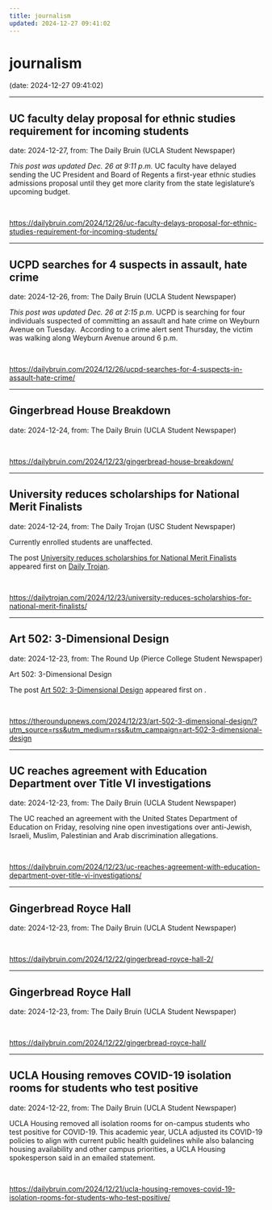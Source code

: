 ```yaml
---
title: journalism
updated: 2024-12-27 09:41:02
---
```


# journalism

(date: 2024-12-27 09:41:02)

---

## UC faculty delay proposal for ethnic studies requirement for incoming students

date: 2024-12-27, from: The Daily Bruin (UCLA Student Newspaper)

<em>This post was updated Dec. 26 at 9:11 p.m.</em>
UC faculty have delayed sending the UC President and Board of Regents a first-year ethnic studies admissions proposal until they get more clarity from the state legislature’s upcoming budget. 

<br> 

<https://dailybruin.com/2024/12/26/uc-faculty-delays-proposal-for-ethnic-studies-requirement-for-incoming-students/>

---

## UCPD searches for 4 suspects in assault, hate crime

date: 2024-12-26, from: The Daily Bruin (UCLA Student Newspaper)

<em>This post was updated Dec. 26 at 2:15 p.m.</em>
UCPD is searching for four individuals suspected of committing an assault and hate crime on Weyburn Avenue on Tuesday.&#160;
According to a crime alert sent Thursday, the victim was walking along Weyburn Avenue around 6 p.m. 

<br> 

<https://dailybruin.com/2024/12/26/ucpd-searches-for-4-suspects-in-assault-hate-crime/>

---

## Gingerbread House Breakdown

date: 2024-12-24, from: The Daily Bruin (UCLA Student Newspaper)

 

<br> 

<https://dailybruin.com/2024/12/23/gingerbread-house-breakdown/>

---

## University reduces scholarships for National Merit Finalists

date: 2024-12-24, from: The Daily Trojan (USC Student Newspaper)

<p>Currently enrolled students are unaffected.</p>
<p>The post <a href="https://dailytrojan.com/2024/12/23/university-reduces-scholarships-for-national-merit-finalists/">University reduces scholarships for National Merit Finalists</a> appeared first on <a href="https://dailytrojan.com">Daily Trojan</a>.</p>
 

<br> 

<https://dailytrojan.com/2024/12/23/university-reduces-scholarships-for-national-merit-finalists/>

---

## Art 502: 3-Dimensional Design

date: 2024-12-23, from: The Round Up (Pierce College Student Newspaper)

<p>Art 502: 3-Dimensional Design</p>
<p>The post <a href="https://theroundupnews.com/2024/12/23/art-502-3-dimensional-design/">Art 502: 3-Dimensional Design</a> appeared first on <a href="https://theroundupnews.com"></a>.</p>
 

<br> 

<https://theroundupnews.com/2024/12/23/art-502-3-dimensional-design/?utm_source=rss&utm_medium=rss&utm_campaign=art-502-3-dimensional-design>

---

## UC reaches agreement with Education Department over Title VI investigations

date: 2024-12-23, from: The Daily Bruin (UCLA Student Newspaper)

The UC reached an agreement with the United States Department of Education on Friday, resolving nine open investigations over anti-Jewish, Israeli, Muslim, Palestinian and Arab discrimination allegations. 

<br> 

<https://dailybruin.com/2024/12/23/uc-reaches-agreement-with-education-department-over-title-vi-investigations/>

---

## Gingerbread Royce Hall

date: 2024-12-23, from: The Daily Bruin (UCLA Student Newspaper)

 

<br> 

<https://dailybruin.com/2024/12/22/gingerbread-royce-hall-2/>

---

## Gingerbread Royce Hall

date: 2024-12-23, from: The Daily Bruin (UCLA Student Newspaper)

 

<br> 

<https://dailybruin.com/2024/12/22/gingerbread-royce-hall/>

---

## UCLA Housing removes COVID-19 isolation rooms for students who test positive

date: 2024-12-22, from: The Daily Bruin (UCLA Student Newspaper)

UCLA Housing removed all isolation rooms for on-campus students who test positive for COVID-19.
This academic year, UCLA adjusted its COVID-19 policies to align with current public health guidelines while also balancing housing availability and other campus priorities, a UCLA Housing spokesperson said in an emailed statement. 

<br> 

<https://dailybruin.com/2024/12/21/ucla-housing-removes-covid-19-isolation-rooms-for-students-who-test-positive/>

